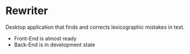 # Rewriter
Desktop application that finds and corrects lexicographic mistakes in text.

- Front-End is almost ready
- Back-End is in development state
